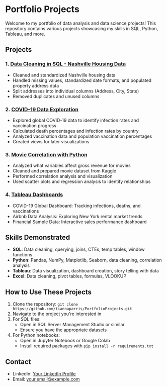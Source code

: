 # Portfolio Projects

Welcome to my portfolio of data analysis and data science projects! This repository contains various projects showcasing my skills in SQL, Python, Tableau, and more.

## Projects

### 1. [Data Cleaning in SQL - Nashville Housing Data](DataCleaningPortfolioProject.sql)
- Cleaned and standardized Nashville housing data
- Handled missing values, standardized date formats, and populated property address data
- Split addresses into individual columns (Address, City, State)
- Removed duplicates and unused columns

### 2. [COVID-19 Data Exploration](CovidPortfolioProject.sql)
- Explored global COVID-19 data to identify infection rates and vaccination progress
- Calculated death percentages and infection rates by country
- Analyzed vaccination data and population vaccination percentages
- Created views for later visualizations

### 3. [Movie Correlation with Python](Movie%20Correlation%20Project.ipynb)
- Analyzed what variables affect gross revenue for movies
- Cleaned and prepared movie dataset from Kaggle
- Performed correlation analysis and visualization
- Used scatter plots and regression analysis to identify relationships

### 4. [Tableau Dashboards](https://public.tableau.com/app/profile/tianna.parris)
- COVID-19 Global Dashboard: Tracking infections, deaths, and vaccinations
- Airbnb Data Analysis: Exploring New York rental market trends
- Financial Sample Data: Interactive sales performance dashboard

## Skills Demonstrated
- **SQL**: Data cleaning, querying, joins, CTEs, temp tables, window functions
- **Python**: Pandas, NumPy, Matplotlib, Seaborn, data cleaning, correlation analysis
- **Tableau**: Data visualization, dashboard creation, story telling with data
- **Excel**: Data cleaning, pivot tables, formulas, VLOOKUP

## How to Use These Projects
1. Clone the repository: `git clone https://github.com/tiannaparris/PortfolioProjects.git`
2. Navigate to the project you're interested in
3. For SQL files:
   - Open in SQL Server Management Studio or similar
   - Ensure you have the appropriate datasets
4. For Python notebooks:
   - Open in Jupyter Notebook or Google Colab
   - Install required packages with `pip install -r requirements.txt`

## Contact
- LinkedIn: [Your LinkedIn Profile](https://www.linkedin.com/in/yourprofile/)
- Email: your.email@example.com
